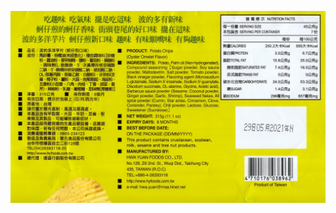 
![](https://raw.githubusercontent.com/tsungjung411/language-study/master/en/dm/4710176038962-%E8%8F%AF%E5%85%83-%E6%B3%A2%E7%9A%84%E5%A4%9A%E6%B4%8B%E8%8A%8B%E7%89%87(%E8%9A%B5%E4%BB%94%E7%85%8E%E5%8F%A3%E5%91%B3)/back_cover.jpg)

